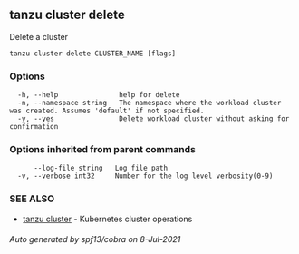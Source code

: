 ## tanzu cluster delete

Delete a cluster

```
tanzu cluster delete CLUSTER_NAME [flags]
```

### Options

```
  -h, --help               help for delete
  -n, --namespace string   The namespace where the workload cluster was created. Assumes 'default' if not specified.
  -y, --yes                Delete workload cluster without asking for confirmation
```

### Options inherited from parent commands

```
      --log-file string   Log file path
  -v, --verbose int32     Number for the log level verbosity(0-9)
```

### SEE ALSO

* [tanzu cluster](tanzu_cluster.md)	 - Kubernetes cluster operations

###### Auto generated by spf13/cobra on 8-Jul-2021
